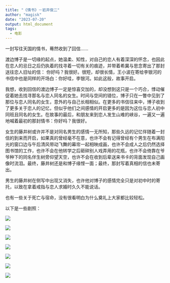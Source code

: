 ```yaml
---
title: "《情书》－岩井俊二"
author: "magisk"
date: "2023-07-20"
output: html_document
tags:
  - 电影
---
```

<!--more-->

一封写往天国的情书，蓦然收到了回信......　　　

渡边博子是一切缘的起点，她温柔、知性，对自己的恋人有着深深的怀念，也因此在恋人的忌日之后仍执着的找寻着一切有关的痕迹，并带着希冀与思念寄出了那封送往恋人旧址的信： 你好吗？我很好。很短，却很长情，王小波在寄给李银河的书信中也是同样的开场白：你好哇，李银河。如此这般，故事开启。

我想，收到回信的渡边博子一定是惊喜交加的，却没想到这只是一个巧合，悸动催促着她去找寻那名与恋人同名的女生。时间与空间的错位，博子只在一瞥中见到了那位与恋人同名的女生，意外的与自己长相相似。在更多的书信往来中，博子收到了更多关于恋人的记忆，但似乎他们之间感情的开启更多的是因为这位与恋人初中同班且同名的女生。在故事的最后，和朋友来到恋人发生山难的峡谷，一遍又一遍地喊着最初的那封情书：你好吗？我很好。

女生的藤井树或许并不是对同名男生的感情一无所知，那些久远的记忆伴随着一封信的到来而开启，如果真的曾经毫不在意，也许不会有记得曾经有个男生在布满阳光的窗口边与午后清风带动飞舞的幕帘一起相映成画，也许不会成人之后仍然选择图书馆的工作，也许不会在他转学之后砸碎别人戏弄用的花瓶，也许不会倚靠在爷爷种下的同名伴生树旁仰望天空，也许不会在收到后辈送来书卡的背面发现自己画像时流泪。最终，藤井树还是和博子缘悭一面；最终，那封写着真相的信也未寄出。

男生的藤井树在侧写中出现又消失，也许他对博子的感情完全只是对初中时的寄托，以致在拿着戒指与恋人求婚时久久不能说话。

也有一些关于死亡与宿命，没有很看明白为什么奠礼上大家都比较轻松。

以下是一些剧照：

![](/images/情书－岩井俊二/屏幕截图%202023-07-20%20094611.png)

![](/images/情书－岩井俊二/屏幕截图%202023-07-19%20202738.png)

![](/images/情书－岩井俊二/屏幕截图%202023-07-19%20215810.png)

![](/images/情书－岩井俊二/屏幕截图%202023-07-19%20202916.png)

![](/images/情书－岩井俊二/屏幕截图%202023-07-19%20214819.png)

![](/images/情书－岩井俊二/屏幕截图%202023-07-20%20105807.png)

![](/images/情书－岩井俊二/屏幕截图%202023-07-19%20215314.png)
